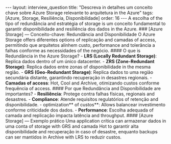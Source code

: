 --- layout: interview_question title: "Descreva in detalhes um conceito chave sobre Azure Storage relevante to arquitetura in the Azure" tags: [Azure, Storage, Resiliência, Disponibilidade] order: 16 --- A escolha of the tipo of redundância and estratégia of storage is um conceito fundamental to garantir disponibilidade and resiliência dos dados in the Azure. ### [Azure Storage] — Conceito-chave: Redundância and Disponibilidade O Azure Storage offers diferentes options of replicação and camadas of access, permitindo que arquitetos alinhem custo, performance and tolerância a falhas conforme as necessidades of the negócio. #### O que is Redundância in the Azure Storage? - **LRS (Locally Redundant Storage)**: Replica dados dentro of um único datacenter. - **ZRS (Zone-Redundant Storage)**: Replica dados entre zonas of disponibilidade in the mesma região. - **GRS (Geo-Redundant Storage)**: Replica dados to uma região secundária distante, garantindo recuperação in desastres regionais. - **Camadas of access**: Hot, Cool and Archive, otimizando custos conforme frequência of access. #### Por que Redundância and Disponibilidade are importantes? - **Resiliência**: Protege contra falhas físicas, regionais and desastres. - **Compliance**: Atende requisitos regulatórios of retenção and disponibilidade. - optimization** of custos**: Allows balancear investimento conforme criticidade dos dados. - **Performance**: Escolha adequada of camada and replicação impacta latência and throughput. #### [Azure Storage] — Exemplo prático Uma application crítica can armazenar dados in uma conta of storage with GRS and camada Hot to garantir alta disponibilidade and recuperação in caso of desastre, enquanto backups can ser mantidos in Archive with LRS to reduzir custos.